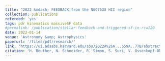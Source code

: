 ```yaml
---
title: "2022 &mdash; FEEDBACK from the NGC7538 HII region"
collection: publications
refereed: 'yes'
tags: pdr kinematics massiveSF data
#permalink: /publication/stellar-feedback-and-triggered-sf-in-rcw120
date: 2022-01-14
venue: 'Astronomy &amp; Astrophysics'
paperurl: '/files/pdf/research/'
link: 'https://ui.adsabs.harvard.edu/abs/2022A%26A...659A..77B/abstract'
citation: 'H. Beuther, N. Schneider, R. Simon, S. Suri, V. Ossenkopf-Okada, S. Kabanovic, M. Röllig, C. Guevara, A.G.G.M. Tielens, G. Sandell, C. Buchbender, O. Ricken, and R. Güsten, 2022, Astronomy & Astrophysics, Volume 659, id.A77, 20 pp. '
---
```


